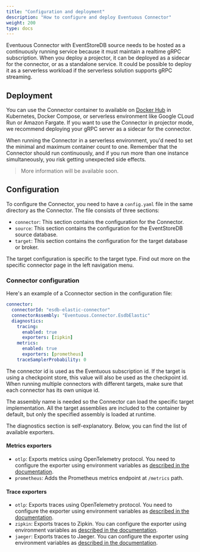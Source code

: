 ```yaml
---
title: "Configuration and deployment"
description: "How to configure and deploy Eventuous Connector"
weight: 200
type: docs
---
```


Eventuous Connector with EventStoreDB source needs to be hosted as a continuously running service because it must maintain a realtime gRPC subscription. When you deploy a projector, it can be deployed as a sidecar for the connector, or as a standalone service. It could be possible to deploy it as a serverless workload if the serverless solution supports gRPC streaming.

## Deployment

You can use the Connector container to available on [Docker Hub](https://hub.docker.com/repository/docker/eventuous/connector) in Kubernetes, Docker Compose, or serverless environment like Google CLoud Run or Amazon Fargate. If you want to use the Connector in projector mode, we recommend deploying your gRPC server as a sidecar for the connector.

When running the Connector in a serverless environment, you'd need to set the minimal and maximum container count to one. Remember that the Connector should run continuously, and if you run more than one instance simultaneously, you risk getting unexpected side effects.

> More information will be available soon.

## Configuration

To configure the Connector, you need to have a `config.yaml` file in the same directory as the Connector. The file consists of three sections: 

- `connector`: This section contains the configuration for the Connector.
- `source`: This section contains the configuration for the EventStoreDB source database.
- `target`: This section contains the configuration for the target database or broker.

The target configuration is specific to the target type. Find out more on the specific connector page in the left navigation menu.

### Connector configuration

Here's an example of a Cconnector section in the configuration file:

```yaml
connector:
  connectorId: "esdb-elastic-connector"
  connectorAssembly: "Eventuous.Connector.EsdbElastic"
  diagnostics:
    tracing:
      enabled: true
      exporters: [zipkin]
    metrics:
      enabled: true
      exporters: [prometheus]
    traceSamplerProbability: 0
```

The connector id is used as the Eventuous subscription id. If the target is using a checkpoint store, this value will also be used as the checkpoint id. When running multiple connectors with different targets, make sure that each connector has its own unique id.

The assembly name is needed so the Connector can load the specific target implementation. All the target assemblies are included to the container by default, but only the specified assembly is loaded at runtime.

The diagnostics section is self-explanatory. Below, you can find the list of available exporters.

#### Metrics exporters

- `otlp`: Exports metrics using OpenTelemetry protocol. You need to configure the exporter using environment variables as [described in the documentation][1].
- `prometheus`: Adds the Prometheus metrics endpoint at `/metrics` path.

#### Trace exporters

- `otlp`: Exports traces using OpenTelemetry protocol. You need to configure the exporter using environment variables as [described in the documentation][1].
- `zipkin`: Exports traces to Zipkin. You can configure the exporter using environment variables as [described in the documentation][2].
- `jaeger`: Exports traces to Jaeger. You can configure the exporter using environment variables as [described in the documentation][2].

[1]: https://opentelemetry.io/docs/reference/specification/protocol/exporter/
[2]: https://github.com/open-telemetry/opentelemetry-dotnet/blob/d93606ea71d0d124592b3fc60f0388b5701591de/src/OpenTelemetry.Exporter.Jaeger/README.md#environment-variables
[3]: https://github.com/open-telemetry/opentelemetry-dotnet/blob/d93606ea71d0d124592b3fc60f0388b5701591de/src/OpenTelemetry.Exporter.Jaeger/README.md#environment-variables
